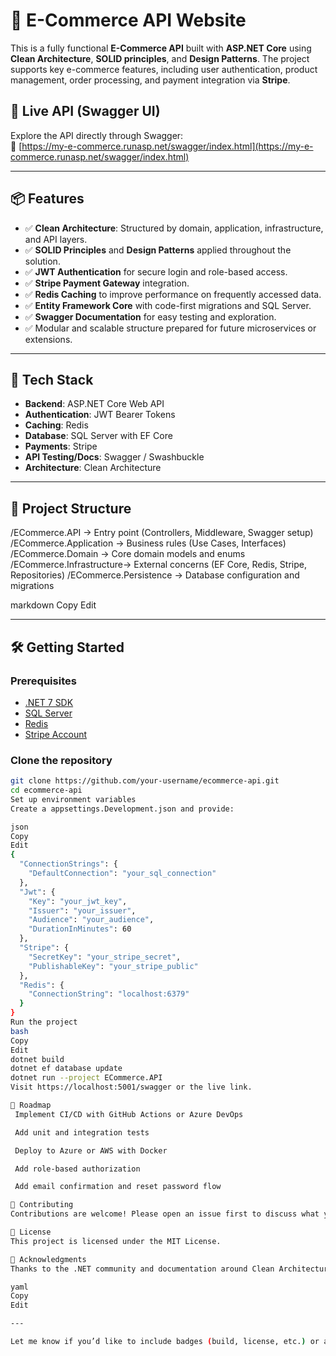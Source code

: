# 🛒 E-Commerce API Website

This is a fully functional **E-Commerce API** built with **ASP.NET Core** using **Clean Architecture**, **SOLID principles**, and **Design Patterns**. The project supports key e-commerce features, including user authentication, product management, order processing, and payment integration via **Stripe**.

## 🚀 Live API (Swagger UI)
Explore the API directly through Swagger:  
🔗 [https://my-e-commerce.runasp.net/swagger/index.html](https://my-e-commerce.runasp.net/swagger/index.html)

---

## 📦 Features

- ✅ **Clean Architecture**: Structured by domain, application, infrastructure, and API layers.
- ✅ **SOLID Principles** and **Design Patterns** applied throughout the solution.
- ✅ **JWT Authentication** for secure login and role-based access.
- ✅ **Stripe Payment Gateway** integration.
- ✅ **Redis Caching** to improve performance on frequently accessed data.
- ✅ **Entity Framework Core** with code-first migrations and SQL Server.
- ✅ **Swagger Documentation** for easy testing and exploration.
- ✅ Modular and scalable structure prepared for future microservices or extensions.

---

## 🧱 Tech Stack

- **Backend**: ASP.NET Core Web API
- **Authentication**: JWT Bearer Tokens
- **Caching**: Redis
- **Database**: SQL Server with EF Core
- **Payments**: Stripe
- **API Testing/Docs**: Swagger / Swashbuckle
- **Architecture**: Clean Architecture

---

## 📁 Project Structure

/ECommerce.API → Entry point (Controllers, Middleware, Swagger setup)
/ECommerce.Application → Business rules (Use Cases, Interfaces)
/ECommerce.Domain → Core domain models and enums
/ECommerce.Infrastructure→ External concerns (EF Core, Redis, Stripe, Repositories)
/ECommerce.Persistence → Database configuration and migrations

markdown
Copy
Edit

---

## 🛠️ Getting Started

### Prerequisites

- [.NET 7 SDK](https://dotnet.microsoft.com/en-us/download)
- [SQL Server](https://www.microsoft.com/en-us/sql-server)
- [Redis](https://redis.io/)
- [Stripe Account](https://stripe.com)

### Clone the repository

```bash
git clone https://github.com/your-username/ecommerce-api.git
cd ecommerce-api
Set up environment variables
Create a appsettings.Development.json and provide:

json
Copy
Edit
{
  "ConnectionStrings": {
    "DefaultConnection": "your_sql_connection"
  },
  "Jwt": {
    "Key": "your_jwt_key",
    "Issuer": "your_issuer",
    "Audience": "your_audience",
    "DurationInMinutes": 60
  },
  "Stripe": {
    "SecretKey": "your_stripe_secret",
    "PublishableKey": "your_stripe_public"
  },
  "Redis": {
    "ConnectionString": "localhost:6379"
  }
}
Run the project
bash
Copy
Edit
dotnet build
dotnet ef database update
dotnet run --project ECommerce.API
Visit https://localhost:5001/swagger or the live link.

🔧 Roadmap
 Implement CI/CD with GitHub Actions or Azure DevOps

 Add unit and integration tests

 Deploy to Azure or AWS with Docker

 Add role-based authorization

 Add email confirmation and reset password flow

🤝 Contributing
Contributions are welcome! Please open an issue first to discuss what you’d like to add or change.

📄 License
This project is licensed under the MIT License.

🙏 Acknowledgments
Thanks to the .NET community and documentation around Clean Architecture, SOLID design, and Stripe API integration.

yaml
Copy
Edit

---

Let me know if you’d like to include badges (build, license, etc.) or a sample Postman collection!
